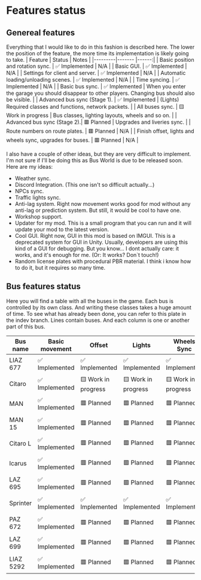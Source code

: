 ﻿# Features status

## Genereal features
Everything that I would like to do in this fashion is described here. The lower the position of the feature, the more time its implementation is likely going to take.
| Feature | Status | Notes |
|---------|------- |------:|
| Basic position and rotation sync. | ✅ Implemented | N/A |
| Basic GUI. | ✅ Implemented | N/A |
| Settings for client and server. | ✅ Implemented | N/A |
| Automatic loading/unloading scenes. | ✅ Implemented | N/A |
| Time syncing. | ✅ Implemented | N/A |
| Basic bus sync. | ✅ Implemented | When you enter the garage you should disappear to other players. Changing bus should also be visible. |
| Advanced bus sync (Stage 1). | ✅ Implemented | (Lights) Required classes and functions, network packets. |
| All buses sync. | 🟨 Work in progress | Bus classes, lighting layouts, wheels and so on. |
| Advanced bus sync (Stage 2).| 🟥 Planned | Upgrades and liveries sync. |
| Route numbers on route plates. | 🟥 Planned | N/A |
| Finish offset, lights and wheels sync, upgrades for buses. | 🟥 Planned | N/A |

I also have a couple of other ideas, but they are very difficult to implement. I'm not sure if I'll be doing this as Bus World is due to be released soon.
Here are my ideas:
* Weather sync.
* Discord Integration. (This one isn't so difficult actually...)
* NPCs sync.
* Traffic lights sync.
* Anti-lag system. Right now movement works good for mod without any anti-lag or prediction system. But still, it would be cool to have one.
* Workshop support.
* Updater for my mod. This is a small program that you can run and it will update your mod to the latest version.
* Cool GUI. Right now, GUI in this mod is based on IMGUI. This is a deprecated system for GUI in Unity. Usually, developers are using this kind of a GUI for debugging. But you know... I dont actually care: it works, and it's enough for me. (Or: It works? Don\`t touch!)
* Random license plates with procedural PBR material. I think i know how to do it, but it requires so many time. 

## Bus features status
Here you will find a table with all the buses in the game. Each bus is controlled by its own class. And writing these classes takes a huge amount of time. To see what has already been done, you can refer to this plate in the indev branch. Lines contain buses. And each column is one or another part of this bus.

| Bus name      | Basic movement| Offset      | Lights        | Wheels Sync   | Upgrades      | Animations    | Sounds         | Passengers |
| ------------- |---------------|-------------|---------------|---------------|---------------|---------------|----------------|-----------:|
| LIAZ 677 | ✅ Implemented | ✅ Implemented | ✅ Implemented | ✅ Implemented | 🟥 Planned | 🟥 Planned | 🟥 Planned |  🟥 Planned |
| Citaro   |✅ Implemented |  🟨 Work in progress |  🟨 Work in progress |  🟨 Work in progress |  🟥 Planned |  🟥 Planned |  🟥 Planned | 🟥 Planned |
| MAN |✅ Implemented |  🟥 Planned |  🟥 Planned |  🟥 Planned |  🟥 Planned |  🟥 Planned |  🟥 Planned | 🟥 Planned |
| MAN 15 |✅ Implemented |  🟥 Planned |  🟥 Planned |  🟥 Planned |  🟥 Planned |  🟥 Planned |  🟥 Planned | 🟥 Planned |
| Citaro L |✅ Implemented |  🟥 Planned |  🟥 Planned |  🟥 Planned |  🟥 Planned |  🟥 Planned |  🟥 Planned | 🟥 Planned |
| Icarus |✅ Implemented |  🟥 Planned |  🟥 Planned |  🟥 Planned |  🟥 Planned |  🟥 Planned |  🟥 Planned | 🟥 Planned |
| LAZ 695 |✅ Implemented |  🟥 Planned |  🟥 Planned |  🟥 Planned |  🟥 Planned |  🟥 Planned |  🟥 Planned | 🟥 Planned |
| Sprinter |✅ Implemented | ✅ Implemented | ✅ Implemented | ✅ Implemented |  🟥 Planned | 🟥 Planned |  🟥 Planned |  🟥 Planned |
| PAZ 672 | ✅ Implemented |  🟥 Planned |  🟥 Planned |  🟥 Planned |  🟥 Planned |  🟥 Planned |  🟥 Planned | 🟥 Planned|
| LAZ 699 |✅ Implemented |  🟥 Planned |  🟥 Planned |  🟥 Planned |  🟥 Planned |  🟥 Planned |  🟥 Planned | 🟥 Planned |
| LIAZ 5292 | ✅ Implemented |  🟥 Planned |  🟥 Planned |  🟥 Planned |  🟥 Planned |  🟥 Planned |  🟥 Planned | 🟥 Planned

